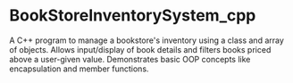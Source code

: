 # BookStoreInventorySystem_cpp
A C++ program to manage a bookstore's inventory using a class and array of objects. Allows input/display of book details and filters books priced above a user-given value. Demonstrates basic OOP concepts like encapsulation and member functions.
